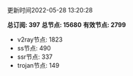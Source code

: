 更新时间2022-05-28 13:20:28

**总订阅: 397**
**总节点: 15680**
**有效节点: 2799**
- v2ray节点: 1823
- ss节点: 490
- ssr节点: 337
- trojan节点: 149
